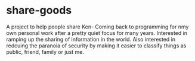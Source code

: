 # share-goods
A project to help people share
Ken- Coming back to programming for nmy own personal work after a pretty quiet focus for many years.
Interested in ramping up the sharing of information in the world.
Also interested in redcuing the paranoia of security by making it easier to classify
things as public, friend, family or just me.

